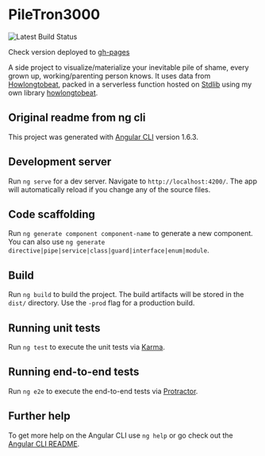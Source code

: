 # PileTron3000

![Latest Build Status](https://api.travis-ci.org/ckatzorke/piletron3000.svg?branch=master)

Check version deployed to [gh-pages](http://github.katzorke.io/piletron3000)

A side project to visualize/materialize your inevitable pile of shame, every grown up, working/parenting person knows.
It uses data from [Howlongtobeat](https://howlongtobeat.com), packed in a serverless function hosted on [Stdlib](https://stdlib.com) using my own library [howlongtobeat](https://github.com/ckatzorke/howlongtobeat).

## Original readme from ng cli

This project was generated with [Angular CLI](https://github.com/angular/angular-cli) version 1.6.3.

## Development server

Run `ng serve` for a dev server. Navigate to `http://localhost:4200/`. The app will automatically reload if you change any of the source files.

## Code scaffolding

Run `ng generate component component-name` to generate a new component. You can also use `ng generate directive|pipe|service|class|guard|interface|enum|module`.

## Build

Run `ng build` to build the project. The build artifacts will be stored in the `dist/` directory. Use the `-prod` flag for a production build.

## Running unit tests

Run `ng test` to execute the unit tests via [Karma](https://karma-runner.github.io).

## Running end-to-end tests

Run `ng e2e` to execute the end-to-end tests via [Protractor](http://www.protractortest.org/).

## Further help

To get more help on the Angular CLI use `ng help` or go check out the [Angular CLI README](https://github.com/angular/angular-cli/blob/master/README.md).
